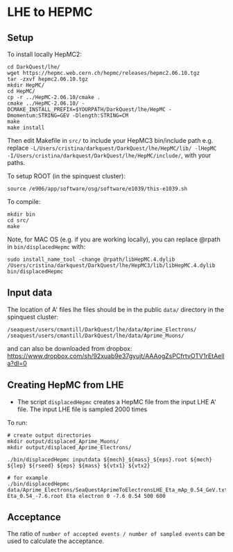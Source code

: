 # LHE to HEPMC

## Setup 

To install locally HepMC2:
```
cd DarkQuest/lhe/
wget https://hepmc.web.cern.ch/hepmc/releases/hepmc2.06.10.tgz
tar -zxvf hepmc2.06.10.tgz
mkdir HepMC/
cd HepMC/
cp -r ../HepMC-2.06.10/cmake .
cmake ../HepMC-2.06.10/ -DCMAKE_INSTALL_PREFIX=$YOURPATH/DarkQuest/lhe/HepMC -Dmomentum:STRING=GEV -Dlength:STRING=CM
make
make install
```

Then edit Makefile in `src/` to include your HepMC3 bin/include path e.g. replace `-L/Users/cristina/darkquest/DarkQuest/lhe/HepMC/lib/ -lHepMC  -I/Users/cristina/darkquest/DarkQuest/lhe/HepMC/include/`, with your paths.

To setup ROOT (in the spinquest cluster):
```
source /e906/app/software/osg/software/e1039/this-e1039.sh
```

To compile:
```
mkdir bin
cd src/
make
```

Note, for MAC OS (e.g. if you are working locally), you can replace @rpath in `bin/displacedHepmc` with:
```
sudo install_name_tool -change @rpath/libHepMC.4.dylib  /Users/cristina/darkquest/DarkQuest/lhe/HepMC3/lib/libHepMC.4.dylib bin/displacedHepmc
```

## Input data

The location of A' files lhe files should be in the public `data/` directory in the spinquest cluster:
```
/seaquest/users/cmantill/DarkQuest/lhe/data/Aprime_Electrons/
/seaquest/users/cmantill/DarkQuest/lhe/data/Aprime_Muons/
```
and can also be downloaded from dropbox:
https://www.dropbox.com/sh/92xuab9e37gyujt/AAAogZsPCfrtvOTV1rEtAella?dl=0

## Creating HepMC from LHE

- The script `displacedHepmc` creates a HepMC file from the input LHE A' file. The input LHE file is sampled 2000 times 

To run:
```
# create output directories
mkdir output/displaced_Aprime_Muons/
mkdir output/displaced_Aprime_Electrons/

./bin/displacedHepmc inputdata ${mech}_${mass}_${eps}.root ${mech} ${lep} ${rseed} ${eps} ${mass} ${vtx1} ${vtx2}

# for example
./bin/displacedHepmc data/Aprime_Electrons/SeaQuestAprimeToElectronsLHE_Eta_mAp_0.54_GeV.txt Eta_0.54_-7.6.root Eta electron 0 -7.6 0.54 500 600
```
## Acceptance

The ratio of `number of accepted events / number of sampled events` can be used to calculate the acceptance. 